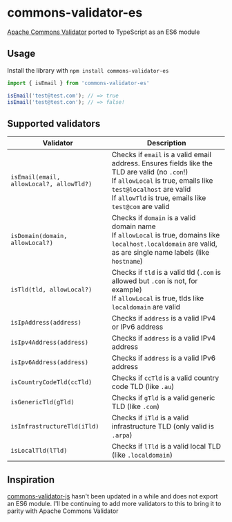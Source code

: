 # commons-validator-es

[Apache Commons Validator](https://commons.apache.org/proper/commons-validator/)
ported to TypeScript as an ES6 module

## Usage

Install the library with `npm install commons-validator-es`

```ts
import { isEmail } from 'commons-validator-es'

isEmail('test@test.com'); // => true
isEmail('test@test.con'); // => false!
```

## Supported validators

| Validator                                | Description                                                                                                                                                                                                              |
|------------------------------------------|--------------------------------------------------------------------------------------------------------------------------------------------------------------------------------------------------------------------------|
| `isEmail(email, allowLocal?, allowTld?)` | Checks if `email` is a valid email address. Ensures fields like the TLD are valid (no `.con`!)<br>If `allowLocal` is true, emails like `test@localhost` are valid<br>If `allowTld` is true, emails like `test@com` are valid |
| `isDomain(domain, allowLocal?)`          | Checks if `domain` is a valid domain name<br>If `allowLocal` is true, domains like `localhost.localdomain` are valid, as are single name labels (like `hostname`)                                                          |
| `isTld(tld, allowLocal?)`                | Checks if `tld` is a valid tld (`.com` is allowed but `.con` is not, for example)<br>If `allowLocal` is true, tlds like `localdomain` are valid                                                                            |
| `isIpAddress(address)`                   | Checks if `address` is a valid IPv4 or IPv6 address                                                                                                                                                                      |
| `isIpv4Address(address)`                 | Checks if `address` is a valid IPv4 address                                                                                                                                                                              |
| `isIpv6Address(address)`                 | Checks if `address` is a valid IPv6 address                                                                                                                                                                              |
| `isCountryCodeTld(ccTld)`                | Checks if `ccTld` is a valid country code TLD (like `.au`)                                                                                                                                                               |
| `isGenericTld(gTld)`                     | Checks if `gTld` is a valid generic TLD (like `.com`)                                                                                                                                                                    |
| `isInfrastructureTld(iTld)`              | Checks if `iTld` is a valid infrastructure TLD (only valid is `.arpa`)                                                                                                                                                   |
| `isLocalTld(lTld)`                       | Checks if `lTld` is a valid local TLD (like `.localdomain`)                                                                                                                                                              |

## Inspiration

[commons-validator-js](https://github.com/wix/commons-validator-js)
hasn't been updated in a while and does not export an ES6 module.
I'll be continuing to add more validators to this to bring it to parity with
Apache Commons Validator
